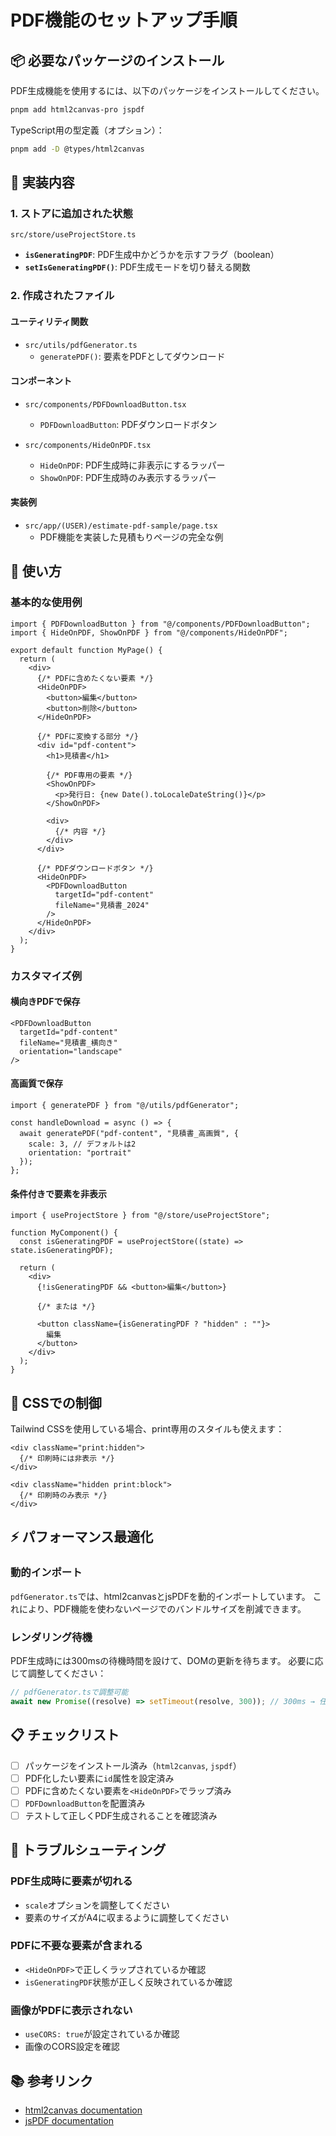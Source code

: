 # PDF機能のセットアップ手順

## 📦 必要なパッケージのインストール

PDF生成機能を使用するには、以下のパッケージをインストールしてください。

```bash
pnpm add html2canvas-pro jspdf
```

TypeScript用の型定義（オプション）：

```bash
pnpm add -D @types/html2canvas
```

## 🎯 実装内容

### 1. ストアに追加された状態

`src/store/useProjectStore.ts`

- **`isGeneratingPDF`**: PDF生成中かどうかを示すフラグ（boolean）
- **`setIsGeneratingPDF()`**: PDF生成モードを切り替える関数

### 2. 作成されたファイル

#### ユーティリティ関数

- `src/utils/pdfGenerator.ts`
  - `generatePDF()`: 要素をPDFとしてダウンロード

#### コンポーネント

- `src/components/PDFDownloadButton.tsx`
  - `PDFDownloadButton`: PDFダウンロードボタン

- `src/components/HideOnPDF.tsx`
  - `HideOnPDF`: PDF生成時に非表示にするラッパー
  - `ShowOnPDF`: PDF生成時のみ表示するラッパー

#### 実装例

- `src/app/(USER)/estimate-pdf-sample/page.tsx`
  - PDF機能を実装した見積もりページの完全な例

## 📖 使い方

### 基本的な使用例

```tsx
import { PDFDownloadButton } from "@/components/PDFDownloadButton";
import { HideOnPDF, ShowOnPDF } from "@/components/HideOnPDF";

export default function MyPage() {
  return (
    <div>
      {/* PDFに含めたくない要素 */}
      <HideOnPDF>
        <button>編集</button>
        <button>削除</button>
      </HideOnPDF>

      {/* PDFに変換する部分 */}
      <div id="pdf-content">
        <h1>見積書</h1>

        {/* PDF専用の要素 */}
        <ShowOnPDF>
          <p>発行日: {new Date().toLocaleDateString()}</p>
        </ShowOnPDF>

        <div>
          {/* 内容 */}
        </div>
      </div>

      {/* PDFダウンロードボタン */}
      <HideOnPDF>
        <PDFDownloadButton
          targetId="pdf-content"
          fileName="見積書_2024"
        />
      </HideOnPDF>
    </div>
  );
}
```

### カスタマイズ例

#### 横向きPDFで保存

```tsx
<PDFDownloadButton
  targetId="pdf-content"
  fileName="見積書_横向き"
  orientation="landscape"
/>
```

#### 高画質で保存

```tsx
import { generatePDF } from "@/utils/pdfGenerator";

const handleDownload = async () => {
  await generatePDF("pdf-content", "見積書_高画質", {
    scale: 3, // デフォルトは2
    orientation: "portrait"
  });
};
```

#### 条件付きで要素を非表示

```tsx
import { useProjectStore } from "@/store/useProjectStore";

function MyComponent() {
  const isGeneratingPDF = useProjectStore((state) => state.isGeneratingPDF);

  return (
    <div>
      {!isGeneratingPDF && <button>編集</button>}

      {/* または */}

      <button className={isGeneratingPDF ? "hidden" : ""}>
        編集
      </button>
    </div>
  );
}
```

## 🎨 CSSでの制御

Tailwind CSSを使用している場合、print専用のスタイルも使えます：

```tsx
<div className="print:hidden">
  {/* 印刷時には非表示 */}
</div>

<div className="hidden print:block">
  {/* 印刷時のみ表示 */}
</div>
```

## ⚡ パフォーマンス最適化

### 動的インポート

`pdfGenerator.ts`では、html2canvasとjsPDFを動的インポートしています。
これにより、PDF機能を使わないページでのバンドルサイズを削減できます。

### レンダリング待機

PDF生成時には300msの待機時間を設けて、DOMの更新を待ちます。
必要に応じて調整してください：

```typescript
// pdfGenerator.tsで調整可能
await new Promise((resolve) => setTimeout(resolve, 300)); // 300ms → 任意の値
```

## 📋 チェックリスト

- [ ] パッケージをインストール済み（`html2canvas`, `jspdf`）
- [ ] PDF化したい要素に`id`属性を設定済み
- [ ] PDFに含めたくない要素を`<HideOnPDF>`でラップ済み
- [ ] `PDFDownloadButton`を配置済み
- [ ] テストして正しくPDF生成されることを確認済み

## 🐛 トラブルシューティング

### PDF生成時に要素が切れる

- `scale`オプションを調整してください
- 要素のサイズがA4に収まるように調整してください

### PDFに不要な要素が含まれる

- `<HideOnPDF>`で正しくラップされているか確認
- `isGeneratingPDF`状態が正しく反映されているか確認

### 画像がPDFに表示されない

- `useCORS: true`が設定されているか確認
- 画像のCORS設定を確認

## 📚 参考リンク

- [html2canvas documentation](https://html2canvas.hertzen.com/)
- [jsPDF documentation](https://github.com/parallax/jsPDF)
